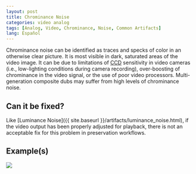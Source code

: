 ```yaml
---
layout: post
title: Chrominance Noise
categories: video analog
tags: [Analog, Video, Chrominance, Noise, Common Artifacts]
lang: Español
---
```


Chrominance noise can be identified as traces and specks of color in an otherwise clear picture. It is most visible in dark, saturated areas of the video image. It can be due to limitations of [CCD](http://en.wikipedia.org/wiki/Charge-coupled_device) sensitivity in video cameras (i.e., low-lighting conditions during camera recording), over-boosting of chrominance in the video signal, or the use of poor video processors. Multi-generation composite dubs may suffer from high levels of chrominance noise.

## Can it be fixed?

Like [Luminance Noise]({{ site.baseurl }}/artifacts/luminance_noise.html), if the video output has been properly adjusted for playback, there is not an acceptable fix for this problem in preservation workflows.

## Example(s)

<img src="{{ site.baseurl }}/images/ChromaNoise_Flat.jpg">

